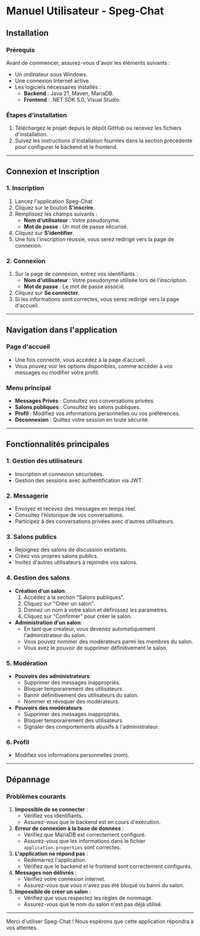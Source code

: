 # **Manuel Utilisateur - Speg-Chat**

## **Installation**

### **Prérequis**
Avant de commencer, assurez-vous d'avoir les éléments suivants :
- Un ordinateur sous Windows.
- Une connexion Internet active.
- Les logiciels nécessaires installés :
  - **Backend** : Java 21, Maven, MariaDB.
  - **Frontend** : .NET SDK 5.0, Visual Studio.

### **Étapes d'installation**
1. Téléchargez le projet depuis le dépôt GitHub ou recevez les fichiers d'installation.
2. Suivez les instructions d'installation fournies dans la section précédente pour configurer le backend et le frontend.

---

## **Connexion et Inscription**

### **1. Inscription**
1. Lancez l'application Speg-Chat.
2. Cliquez sur le bouton **S'inscrire**.
3. Remplissez les champs suivants :
   - **Nom d'utilisateur** : Votre pseudonyme.
   - **Mot de passe** : Un mot de passe sécurisé.
4. Cliquez sur **S'identifier**.
5. Une fois l'inscription réussie, vous serez redirigé vers la page de connexion.

### **2. Connexion**
1. Sur la page de connexion, entrez vos identifiants :
   - **Nom d'utilisateur** : Votre pseudonyme utilisée lors de l'inscription.
   - **Mot de passe** : Le mot de passe associé.
2. Cliquez sur **Se connecter**.
3. Si les informations sont correctes, vous serez redirigé vers la page d'accueil.

---

## **Navigation dans l'application**

### **Page d'accueil**
- Une fois connecté, vous accédez à la page d'accueil.
- Vous pouvez voir les options disponibles, comme accéder à vos messages ou modifier votre profil.

### **Menu principal**
- **Messages Privés** : Consultez vos conversations privées.
- **Salons publiques** : Consultez les salons publiques.
- **Profil** : Modifiez vos informations personnelles ou vos préférences.
- **Déconnexion** : Quittez votre session en toute sécurité.

---

## **Fonctionnalités principales**

### **1. Gestion des utilisateurs**
- Inscription et connexion sécurisées.
- Gestion des sessions avec authentification via JWT.

### **2. Messagerie**
- Envoyez et recevez des messages en temps réel.
- Consultez l'historique de vos conversations.
- Participez à des conversations privées avec d'autres utilisateurs.

### **3. Salons publics**
- Rejoignez des salons de discussion existants.
- Créez vos propres salons publics.
- Invitez d'autres utilisateurs à rejoindre vos salons.

### **4. Gestion des salons**
- **Création d'un salon**:
  1. Accédez à la section "Salons publiques".
  2. Cliquez sur "Créer un salon".
  3. Donnez un nom à votre salon et définissez les paramètres.
  4. Cliquez sur "Confirmer" pour créer le salon.
- **Administration d'un salon**:
  - En tant que créateur, vous devenez automatiquement l'administrateur du salon.
  - Vous pouvez nommer des modérateurs parmi les membres du salon.
  - Vous avez le pouvoir de supprimer définitivement le salon.

### **5. Modération**
- **Pouvoirs des administrateurs**:
  - Supprimer des messages inappropriés.
  - Bloquer temporairement des utilisateurs.
  - Bannir définitivement des utilisateurs du salon.
  - Nommer et révoquer des modérateurs.
- **Pouvoirs des modérateurs**:
  - Supprimer des messages inappropriés.
  - Bloquer temporairement des utilisateurs.
  - Signaler des comportements abusifs à l'administrateur.

### **6. Profil**
- Modifiez vos informations personnelles (nom).

---

## **Dépannage**

### **Problèmes courants**
1. **Impossible de se connecter** :
   - Vérifiez vos identifiants.
   - Assurez-vous que le backend est en cours d'exécution.
2. **Erreur de connexion à la base de données** :
   - Vérifiez que MariaDB est correctement configuré.
   - Assurez-vous que les informations dans le fichier `application.properties` sont correctes.
3. **L'application ne répond pas** :
   - Redémarrez l'application.
   - Vérifiez que le backend et le frontend sont correctement configurés.
4. **Messages non délivrés** :
   - Vérifiez votre connexion internet.
   - Assurez-vous que vous n'avez pas été bloqué ou banni du salon.
5. **Impossible de créer un salon** :
   - Vérifiez que vous respectez les règles de nommage.
   - Assurez-vous que le nom du salon n'est pas déjà utilisé.

---

Merci d'utiliser Speg-Chat ! Nous espérons que cette application répondra à vos attentes.
